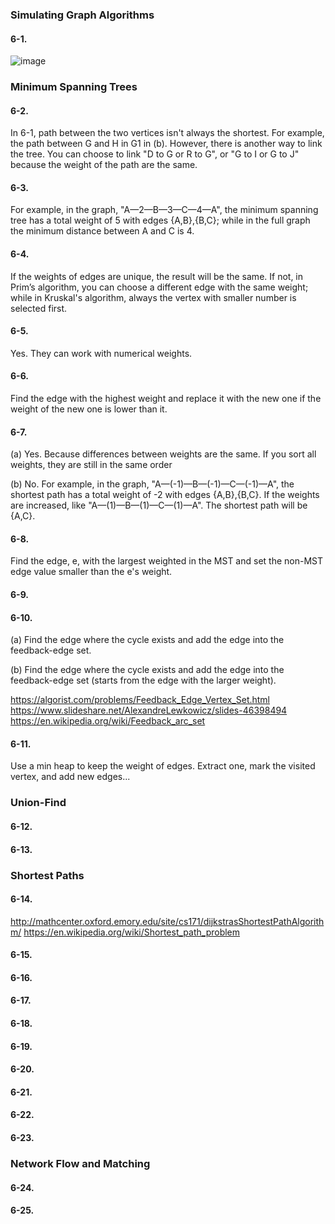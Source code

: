 <h3>Simulating Graph Algorithms</h3>

<h4>6-1.</h4> 

![image](https://github.com/foxfromworld/LeetCode-and-Algorithm/blob/main/TheAlgorithmDesignManual_Solutions/Exercise%206-1.jpg)

<h3>Minimum Spanning Trees</h3>

<h4>6-2.</h4> 

In 6-1, path between the two vertices isn't always the shortest. For example, the path between G and H in G1 in (b). However, there is another way to link the tree. You can choose to link "D to G or R to G", or "G to I or G to J" because the weight of the path are the same.

<h4>6-3.</h4> 

For example, in the graph, "A—2—B—3—C—4—A", the minimum spanning tree has a total weight of 5 with edges {A,B},{B,C}; while in the full graph the minimum distance between A and C is 4.

<h4>6-4.</h4> 

If the weights of edges are unique, the result will be the same. If not, in Prim’s algorithm, you can choose a different edge with the same weight; while in Kruskal's algorithm, always the vertex with smaller number is selected first.

<h4>6-5.</h4> 

Yes. They can work with numerical weights.

<h4>6-6.</h4> 

Find the edge with the highest weight and replace it with the new one if the weight of the new one is lower than it.

<h4>6-7.</h4> 

(a) Yes. Because differences between weights are the same. If you sort all weights, they are still in the same order

(b) No. For example, in the graph, "A—(-1)—B—(-1)—C—(-1)—A", the shortest path has a total weight of -2 with edges {A,B},{B,C}. If the weights are increased, like "A—(1)—B—(1)—C—(1)—A". The shortest path will be {A,C}.

<h4>6-8.</h4> 

Find the edge, e, with the largest weighted in the MST and set the non-MST edge value smaller than the e's weight.

<h4>6-9.</h4> 

<h4>6-10.</h4> 

(a) Find the edge where the cycle exists and add the edge into the feedback-edge set.

(b) Find the edge where the cycle exists and add the edge into the feedback-edge set (starts from the edge with the larger weight).

https://algorist.com/problems/Feedback_Edge_Vertex_Set.html
https://www.slideshare.net/AlexandreLewkowicz/slides-46398494
https://en.wikipedia.org/wiki/Feedback_arc_set

<h4>6-11.</h4> 

Use a min heap to keep the weight of edges. Extract one, mark the visited vertex, and add new edges...

<h3>Union-Find</h3>

<h4>6-12.</h4> 

<h4>6-13.</h4> 

<h3>Shortest Paths</h3>

<h4>6-14.</h4> 

http://mathcenter.oxford.emory.edu/site/cs171/dijkstrasShortestPathAlgorithm/
https://en.wikipedia.org/wiki/Shortest_path_problem

<h4>6-15.</h4> 

<h4>6-16.</h4> 

<h4>6-17.</h4> 

<h4>6-18.</h4> 

<h4>6-19.</h4> 

<h4>6-20.</h4> 

<h4>6-21.</h4> 

<h4>6-22.</h4> 

<h4>6-23.</h4> 

<h3>Network Flow and Matching</h3>

<h4>6-24.</h4> 

<h4>6-25.</h4> 
